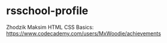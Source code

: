 # rsschool-profile
Zhodzik Maksim
HTML CSS Basics: https://www.codecademy.com/users/MxWoodie/achievements
